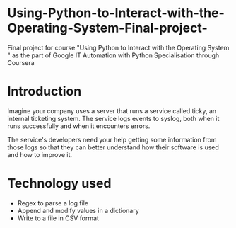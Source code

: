 # Using-Python-to-Interact-with-the-Operating-System-Final-project-
Final project for course "Using Python to Interact with the Operating System "  as the part of Google IT Automation with Python Specialisation through Coursera

# Introduction
Imagine your company uses a server that runs a service called ticky, an internal ticketing system. The service logs events to syslog, both when it runs successfully and when it encounters errors.

The service's developers need your help getting some information from those logs so that they can better understand how their software is used and how to improve it.

# Technology used
* Regex to parse a log file
* Append and modify values in a dictionary
* Write to a file in CSV format
